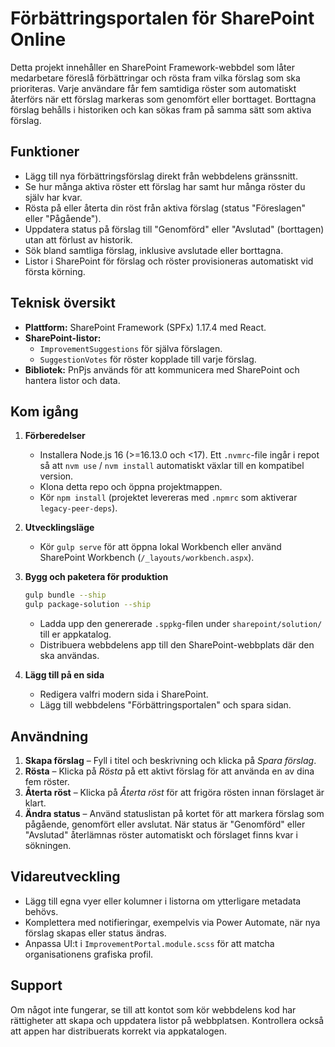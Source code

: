 # Förbättringsportalen för SharePoint Online

Detta projekt innehåller en SharePoint Framework-webbdel som låter medarbetare föreslå förbättringar och rösta fram vilka förslag som ska prioriteras. Varje användare får fem samtidiga röster som automatiskt återförs när ett förslag markeras som genomfört eller borttaget. Borttagna förslag behålls i historiken och kan sökas fram på samma sätt som aktiva förslag.

## Funktioner

- Lägg till nya förbättringsförslag direkt från webbdelens gränssnitt.
- Se hur många aktiva röster ett förslag har samt hur många röster du själv har kvar.
- Rösta på eller återta din röst från aktiva förslag (status "Föreslagen" eller "Pågående").
- Uppdatera status på förslag till "Genomförd" eller "Avslutad" (borttagen) utan att förlust av historik.
- Sök bland samtliga förslag, inklusive avslutade eller borttagna.
- Listor i SharePoint för förslag och röster provisioneras automatiskt vid första körning.

## Teknisk översikt

- **Plattform:** SharePoint Framework (SPFx) 1.17.4 med React.
- **SharePoint-listor:**
  - `ImprovementSuggestions` för själva förslagen.
  - `SuggestionVotes` för röster kopplade till varje förslag.
- **Bibliotek:** PnPjs används för att kommunicera med SharePoint och hantera listor och data.

## Kom igång

1. **Förberedelser**
   - Installera Node.js 16 (>=16.13.0 och <17). Ett `.nvmrc`-file ingår i repot så att `nvm use` / `nvm install` automatiskt växlar till en kompatibel version.
   - Klona detta repo och öppna projektmappen.
   - Kör `npm install` (projektet levereras med `.npmrc` som aktiverar `legacy-peer-deps`).

2. **Utvecklingsläge**
   - Kör `gulp serve` för att öppna lokal Workbench eller använd SharePoint Workbench (`/_layouts/workbench.aspx`).

3. **Bygg och paketera för produktion**
   ```bash
   gulp bundle --ship
   gulp package-solution --ship
   ```
   - Ladda upp den genererade `.sppkg`-filen under `sharepoint/solution/` till er appkatalog.
   - Distribuera webbdelens app till den SharePoint-webbplats där den ska användas.

4. **Lägg till på en sida**
   - Redigera valfri modern sida i SharePoint.
   - Lägg till webbdelens "Förbättringsportalen" och spara sidan.

## Användning

1. **Skapa förslag** – Fyll i titel och beskrivning och klicka på *Spara förslag*.
2. **Rösta** – Klicka på *Rösta* på ett aktivt förslag för att använda en av dina fem röster.
3. **Återta röst** – Klicka på *Återta röst* för att frigöra rösten innan förslaget är klart.
4. **Ändra status** – Använd statuslistan på kortet för att markera förslag som pågående, genomfört eller avslutat. När status är "Genomförd" eller "Avslutad" återlämnas röster automatiskt och förslaget finns kvar i sökningen.

## Vidareutveckling

- Lägg till egna vyer eller kolumner i listorna om ytterligare metadata behövs.
- Komplettera med notifieringar, exempelvis via Power Automate, när nya förslag skapas eller status ändras.
- Anpassa UI:t i `ImprovementPortal.module.scss` för att matcha organisationens grafiska profil.

## Support

Om något inte fungerar, se till att kontot som kör webbdelens kod har rättigheter att skapa och uppdatera listor på webbplatsen. Kontrollera också att appen har distribuerats korrekt via appkatalogen.
